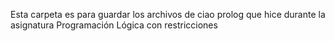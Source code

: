 Esta carpeta es para guardar los archivos de ciao prolog que hice durante la asignatura Programación Lógica con restricciones

